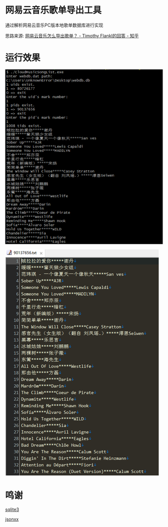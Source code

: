 # 网易云音乐歌单导出工具

通过解析网易云音乐PC版本地歌单数据库进行实现

思路来源: [网易云音乐怎么导出歌单？ - Timothy Flankl的回答 - 知乎](https://www.zhihu.com/question/31816805/answer/282019014)

# 运行效果

![效果一](assets\20210312114406.png)

![效果二](assets\20210312114436.png)

# 鸣谢

[sqlite3](https://www.sqlite.org/index.html)

[jsonxx](https://github.com/Nomango/jsonxx)






